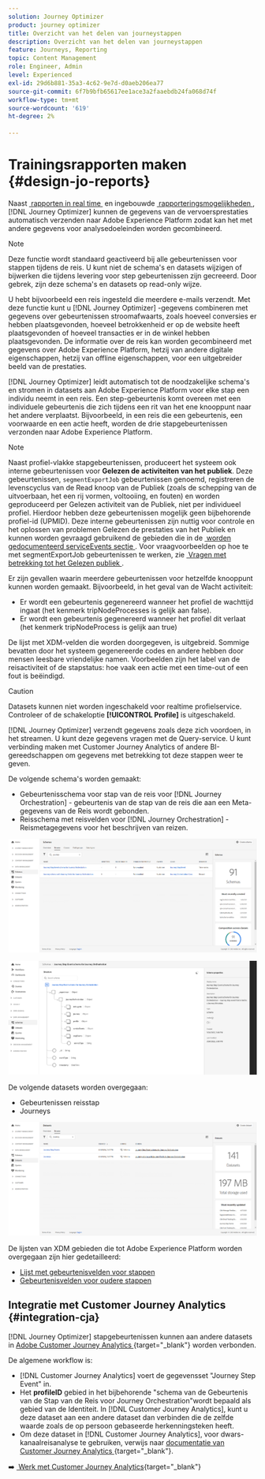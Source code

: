 ```yaml
---
solution: Journey Optimizer
product: journey optimizer
title: Overzicht van het delen van journeystappen
description: Overzicht van het delen van journeystappen
feature: Journeys, Reporting
topic: Content Management
role: Engineer, Admin
level: Experienced
exl-id: 29d6b881-35a3-4c62-9e7d-d0aeb206ea77
source-git-commit: 6f7b9bfb65617ee1ace3a2faaebdb24fa068d74f
workflow-type: tm+mt
source-wordcount: '619'
ht-degree: 2%

---
```


# Trainingsrapporten maken {#design-jo-reports}

Naast [&#x200B; rapporten in real time &#x200B;](live-report.md) en ingebouwde [&#x200B; rapporteringsmogelijkheden &#x200B;](report-gs-cja.md), [!DNL Journey Optimizer] kunnen de gegevens van de vervoersprestaties automatisch verzenden naar Adobe Experience Platform zodat kan het met andere gegevens voor analysedoeleinden worden gecombineerd.

>[!NOTE]
>
>Deze functie wordt standaard geactiveerd bij alle gebeurtenissen voor stappen tijdens de reis. U kunt niet de schema&#39;s en datasets wijzigen of bijwerken die tijdens levering voor step gebeurtenissen zijn gecreeerd. Door gebrek, zijn deze schema&#39;s en datasets op read-only wijze.

U hebt bijvoorbeeld een reis ingesteld die meerdere e-mails verzendt. Met deze functie kunt u [!DNL Journey Optimizer] -gegevens combineren met gegevens over gebeurtenissen stroomafwaarts, zoals hoeveel conversies er hebben plaatsgevonden, hoeveel betrokkenheid er op de website heeft plaatsgevonden of hoeveel transacties er in de winkel hebben plaatsgevonden. De informatie over de reis kan worden gecombineerd met gegevens over Adobe Experience Platform, hetzij van andere digitale eigenschappen, hetzij van offline eigenschappen, voor een uitgebreider beeld van de prestaties.

[!DNL Journey Optimizer] leidt automatisch tot de noodzakelijke schema&#39;s en stromen in datasets aan Adobe Experience Platform voor elke stap een individu neemt in een reis. Een step-gebeurtenis komt overeen met een individuele gebeurtenis die zich tijdens een rit van het ene knooppunt naar het andere verplaatst. Bijvoorbeeld, in een reis die een gebeurtenis, een voorwaarde en een actie heeft, worden de drie stapgebeurtenissen verzonden naar Adobe Experience Platform.

>[!NOTE]
>
>Naast profiel-vlakke stapgebeurtenissen, produceert het systeem ook interne gebeurtenissen voor **Gelezen de activiteiten van het publiek**. Deze gebeurtenissen, `segmentExportJob` gebeurtenissen genoemd, registreren de levenscyclus van de Read knoop van de Publiek (zoals de schepping van de uitvoerbaan, het een rij vormen, voltooiing, en fouten) en worden geproduceerd per Gelezen activiteit van de Publiek, niet per individueel profiel. Hierdoor hebben deze gebeurtenissen mogelijk geen bijbehorende profiel-id (UPMID). Deze interne gebeurtenissen zijn nuttig voor controle en het oplossen van problemen Gelezen de prestaties van het Publiek en kunnen worden gevraagd gebruikend de gebieden die in de [&#x200B; worden gedocumenteerd serviceEvents sectie &#x200B;](../reports/sharing-field-list.md#servicevents-field). Voor vraagvoorbeelden op hoe te met segmentExportJob gebeurtenissen te werken, zie [&#x200B; Vragen met betrekking tot het Gelezen publiek &#x200B;](../reports/query-examples.md#read-segment-queries).

Er zijn gevallen waarin meerdere gebeurtenissen voor hetzelfde knooppunt kunnen worden gemaakt. Bijvoorbeeld, in het geval van de Wacht activiteit:

* Er wordt een gebeurtenis gegenereerd wanneer het profiel de wachttijd ingaat (het kenmerk tripNodeProcesses is gelijk aan false).
* Er wordt een gebeurtenis gegenereerd wanneer het profiel dit verlaat (het kenmerk tripNodeProcess is gelijk aan true)

De lijst met XDM-velden die worden doorgegeven, is uitgebreid. Sommige bevatten door het systeem gegenereerde codes en andere hebben door mensen leesbare vriendelijke namen. Voorbeelden zijn het label van de reisactiviteit of de stapstatus: hoe vaak een actie met een time-out of een fout is beëindigd.

>[!CAUTION]
>
>Datasets kunnen niet worden ingeschakeld voor realtime profielservice. Controleer of de schakeloptie **[!UICONTROL Profile]** is uitgeschakeld.

[!DNL Journey Optimizer] verzendt gegevens zoals deze zich voordoen, in het streamen. U kunt deze gegevens vragen met de Query-service. U kunt verbinding maken met Customer Journey Analytics of andere BI-gereedschappen om gegevens met betrekking tot deze stappen weer te geven.

De volgende schema&#39;s worden gemaakt:

* Gebeurtenisschema voor stap van de reis voor [!DNL Journey Orchestration] - gebeurtenis van de stap van de reis die aan een Meta-gegevens van de Reis wordt gebonden.
* Reisschema met reisvelden voor [!DNL Journey Orchestration] - Reismetagegevens voor het beschrijven van reizen.

![](assets/sharing1.png)

![](assets/sharing2.png)

De volgende datasets worden overgegaan:

* Gebeurtenissen reisstap
* Journeys

![](assets/sharing3.png)

De lijsten van XDM gebieden die tot Adobe Experience Platform worden overgegaan zijn hier gedetailleerd:

* [Lijst met gebeurtenisvelden voor stappen](../reports/sharing-field-list.md)
* [Gebeurtenisvelden voor oudere stappen](../reports/sharing-legacy-fields.md)

## Integratie met Customer Journey Analytics {#integration-cja}

[!DNL Journey Optimizer] stapgebeurtenissen kunnen aan andere datasets in [&#x200B; Adobe Customer Journey Analytics &#x200B;](https://experienceleague.adobe.com/docs/analytics-platform/using/cja-overview/cja-overview.html){target="_blank"} worden verbonden.

De algemene workflow is:

* [!DNL Customer Journey Analytics] voert de gegevensset &quot;Journey Step Event&quot; in.
* Het **profileID** gebied in het bijbehorende &quot;schema van de Gebeurtenis van de Stap van de Reis voor Journey Orchestration&quot;wordt bepaald als gebied van de Identiteit. In [!DNL Customer Journey Analytics], kunt u deze dataset aan een andere dataset dan verbinden die de zelfde waarde zoals de op persoon gebaseerde herkenningsteken heeft.
* Om deze dataset in [!DNL Customer Journey Analytics], voor dwars-kanaalreisanalyse te gebruiken, verwijs naar [&#x200B; documentatie van Customer Journey Analytics &#x200B;](https://experienceleague.adobe.com/docs/analytics-platform/using/cja-usecases/cross-channel.html){target="_blank"}.

➡️ [&#x200B; Werk met Customer Journey Analytics &#x200B;](cja-ajo.md){target="_blank"}
